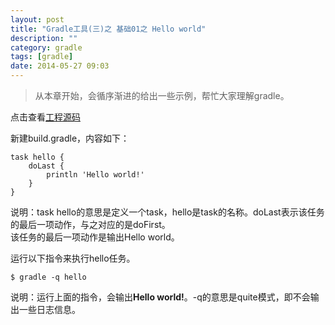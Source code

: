 ```yaml
---
layout: post
title: "Gradle工具(三)之 基础01之 Hello world"
description: ""
category: gradle
tags: [gradle]
date: 2014-05-27 09:03
---
```


> 从本章开始，会循序渐进的给出一些示例，帮忙大家理解gradle。  


点击查看[工程源码](https://github.com/wangkuiwu/gradle_demos/blob/master/basic/01_hello_world/build.gradle)

新建build.gradle，内容如下：

    task hello {
        doLast {
            println 'Hello world!'
        }   
    }

说明：task hello的意思是定义一个task，hello是task的名称。doLast表示该任务的最后一项动作，与之对应的是doFirst。  
该任务的最后一项动作是输出Hello world。

运行以下指令来执行hello任务。

    $ gradle -q hello

说明：运行上面的指令，会输出**Hello world!**。-q的意思是quite模式，即不会输出一些日志信息。


